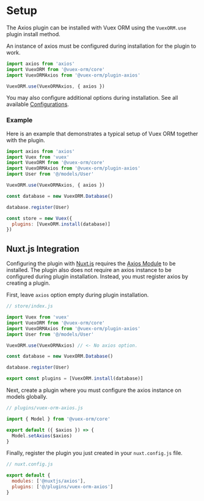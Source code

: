 # Setup

The Axios plugin can be installed with Vuex ORM using the `VuexORM.use` plugin install method.

An instance of axios must be configured during installation for the plugin to work.

```js
import axios from 'axios'
import VuexORM from '@vuex-orm/core'
import VuexORMAxios from '@vuex-orm/plugin-axios'

VuexORM.use(VuexORMAxios, { axios })
```

You may also configure additional options during installation. See all available [Configurations](./configurations.md).

### Example

Here is an example that demonstrates a typical setup of Vuex ORM together with the plugin.


```js
import axios from 'axios'
import Vuex from 'vuex'
import VuexORM from '@vuex-orm/core'
import VuexORMAxios from '@vuex-orm/plugin-axios'
import User from '@/models/User'

VuexORM.use(VuexORMAxios, { axios })

const database = new VuexORM.Database()

database.register(User)

const store = new Vuex({
  plugins: [VuexORM.install(database)]
})
```

## Nuxt.js Integration

Configuring the plugin with [Nuxt.js](https://nuxtjs.org/) requires the [Axios Module](https://axios.nuxtjs.org/) to be installed. The plugin also does not require an axios instance to be configured during plugin installation. Instead, you must register axios by creating a plugin.

First, leave `axios` option empty during plugin installation.

```js
// store/index.js

import Vuex from 'vuex'
import VuexORM from '@vuex-orm/core'
import VuexORMAxios from '@vuex-orm/plugin-axios'
import User from '@/models/User'

VuexORM.use(VuexORMAxios) // <- No axios option.

const database = new VuexORM.Database()

database.register(User)

export const plugins = [VuexORM.install(database)]
```

Next, create a plugin where you must configure the axios instance on models globally.

```js
// plugins/vuex-orm-axios.js

import { Model } from '@vuex-orm/core'

export default ({ $axios }) => {
  Model.setAxios($axios)
}
```

Finally, register the plugin you just created in your `nuxt.config.js` file.

```js
// nuxt.config.js

export default {
  modules: ['@nuxtjs/axios'],
  plugins: ['@/plugins/vuex-orm-axios']
}
```
